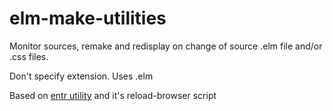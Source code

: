 # elm-make-utilities
Monitor sources, remake and redisplay on change of source .elm file and/or .css files.

Don't specify extension. Uses .elm

Based on [entr utility](http://entrproject.org/) and it's reload-browser script
